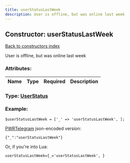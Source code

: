 ```yaml
---
title: userStatusLastWeek
description: User is offline, but was online last week
---
```

## Constructor: userStatusLastWeek  
[Back to constructors index](index.md)



User is offline, but was online last week

### Attributes:

| Name     |    Type       | Required | Description |
|----------|:-------------:|:--------:|------------:|



### Type: [UserStatus](../types/UserStatus.md)


### Example:

```
$userStatusLastWeek = ['_' => 'userStatusLastWeek', ];
```  

[PWRTelegram](https://pwrtelegram.xyz) json-encoded version:

```
{"_":"userStatusLastWeek"}
```


Or, if you're into Lua:  


```
userStatusLastWeek={_='userStatusLastWeek', }

```


